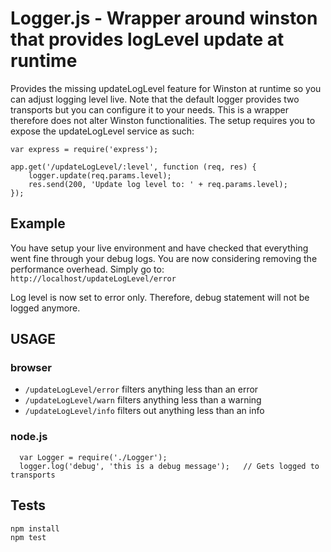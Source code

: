 # Logger.js - Wrapper around winston that provides logLevel update at runtime
Provides the missing updateLogLevel feature for Winston at runtime so you can adjust logging level live.
Note that the default logger provides two transports but you can configure it to your needs.
This is a wrapper therefore does not alter Winston functionalities.
The setup requires you to expose the updateLogLevel service as such:
```
var express = require('express');

app.get('/updateLogLevel/:level', function (req, res) {
    logger.update(req.params.level);
    res.send(200, 'Update log level to: ' + req.params.level);
});
```

## Example
You have setup your live environment and have checked that everything went fine through your debug logs.
You are now considering removing the performance overhead. Simply go to:
``` http://localhost/updateLogLevel/error ```

Log level is now set to error only. Therefore, debug statement will not be logged anymore.

## USAGE
### browser  
- ```/updateLogLevel/error``` filters anything less than an error
- ```/updateLogLevel/warn``` filters anything less than a warning
- ```/updateLogLevel/info``` filters out anything less than an info





### node.js
      var Logger = require('./Logger');
      logger.log('debug', 'this is a debug message');   // Gets logged to transports


## Tests 
	npm install
	npm test
